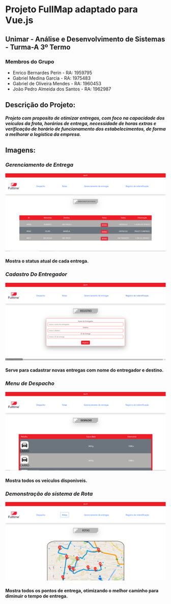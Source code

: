 # Projeto FullMap adaptado para Vue.js

## Unimar - Análise e Desenvolvimento de Sistemas - Turma-A 3º Termo

### Membros do Grupo
* Enrico Bernardes Perin - RA: 1959795
* Gabriel Medina Garcia - RA: 1975483
* Gabriel de Oliveira Mendes - RA: 1960453 
* João Pedro Almeida dos Santos - RA: 1962987

## Descrição do Projeto: 

 #### ***Projeto com proposito de otimizar entregas, com foco na capacidade dos veículos da frota, horários de entrega, necessidade de horas extras e verificação de horário de funcionamento dos estabelecimentos, de forma a melhorar a logística da empresa.***

## Imagens: 


### *Gerenciamento de Entrega*
![Gerenciamento de Entrega](./prints/GerenciamentoDeEntregas.png "Gerenciamento de Entrega")
#### Mostra o status atual de cada entrega.


### *Cadastro Do Entregador*
![Cadastro de Entregador](./prints/CadastroDeEntregador.png "Cadastro de Entregador")
#### Serve para cadastrar novas entregas com nome do entregador e destino.


### *Menu de Despacho*
![Despacho](./prints/Despacho.png "Despacho")
#### Mostra todos os veículos disponiveis.


### *Demonstração do sistema de Rota*
![Rotas](./prints/Rotas.png "Rotas")
#### Mostra todos os pontos de entrega, otimizando o melhor caminho para diminuir o tempo de entrega.
